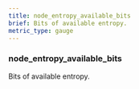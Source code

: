 ```yaml
---
title: node_entropy_available_bits
brief: Bits of available entropy.
metric_type: gauge
---
```

### node_entropy_available_bits

Bits of available entropy.
